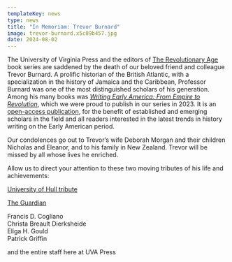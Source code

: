 ```yaml
---
templateKey: news
type: news
title: "In Memoriam: Trevor Burnard"
image: trevor-burnard.x5c89b457.jpg
date: 2024-08-02
---
```

The University of Virginia Press and the editors of [The Revolutionary Age](https://www.upress.virginia.edu/series/RA/) book series are saddened by the death of our beloved friend and colleague Trevor Burnard.  A prolific historian of the British Atlantic, with a specialization in the history of Jamaica and the Caribbean, Professor Burnard was one of the most distinguished scholars of his generation.  Among his many books was *[Writing Early America: From Empire to Revolution](https://upress.virginia.edu/title/5933/)*, which we were proud to publish in our series in 2023. It is an [open-access publication](https://open.upress.virginia.edu/projects/writing-early-america), for the benefit of established and emerging scholars in the field and all readers interested in the latest trends in history writing on the Early American period. 

Our condolences go out to Trevor’s wife Deborah Morgan and their children Nicholas and Eleanor, and to his family in New Zealand.  Trevor will be missed by all whose lives he enriched.

Allow us to direct your attention to these two moving tributes of his life and achievements: 

[University of Hull tribute](https://www.hull.ac.uk/research/institutes/wilberforce/honouring-the-life-and-legacy-of-professor-trevor-burnard)  

[The Guardian](https://www.theguardian.com/education/article/2024/jul/22/tributes-historian-atlantic-slavery-trevor-burnard-scott-trust)



Francis D. Cogliano\
Christa Breault Dierksheide\
Eliga H. Gould\
Patrick Griffin

and the entire staff here at UVA Press